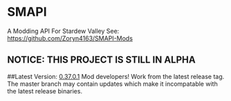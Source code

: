 # SMAPI
A Modding API For Stardew Valley
See: https://github.com/Zoryn4163/SMAPI-Mods

## NOTICE: THIS PROJECT IS STILL IN ALPHA


##Latest Version: [0.37.0.1](https://github.com/ClxS/SMAPI/tree/0.37.1)
Mod developers! Work from the latest release tag. The master branch may contain updates which make it incompatable with the latest release binaries.